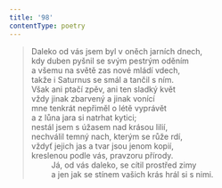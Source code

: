 ```yaml
---
title: '98'
contentType: poetry
---
```


> Daleko od vás jsem byl v oněch jarních dnech,  
> kdy duben pyšnil se svým pestrým oděním  
> a všemu na světě zas nové mládí vdech,  
> takže i Saturnus se smál a tančil s ním.  
> Však ani ptačí zpěv, ani ten sladký květ  
> vždy jinak zbarvený a jinak vonící  
> mne tenkrát nepřiměl o létě vyprávět  
> a z lůna jara si natrhat kytici;  
> nestál jsem s úžasem nad krásou lilií,  
> nechválil temný nach, kterým se růže rdí,  
> vždyť jejich jas a tvar jsou jenom kopií,  
> kreslenou podle vás, pravzoru přírody.  
>          Já, od vás daleko, se cítil prostřed zimy  
>          a jen jak se stínem vašich krás hrál si s nimi.

